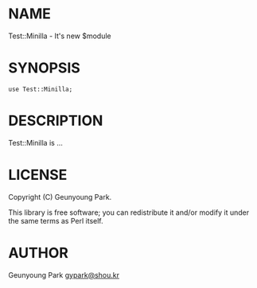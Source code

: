 # NAME

Test::Minilla - It's new $module

# SYNOPSIS

    use Test::Minilla;

# DESCRIPTION

Test::Minilla is ...

# LICENSE

Copyright (C) Geunyoung Park.

This library is free software; you can redistribute it and/or modify
it under the same terms as Perl itself.

# AUTHOR

Geunyoung Park <gypark@shou.kr>
